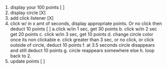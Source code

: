1. display your 100 points [ ]
2. display circle [X]
3.  add click listener [X]
4. click w/ in x amt of seconds, display appropriate points. Or no click then deduct 10 points [ ]
  a.click w/in 1 sec, get 30 points
  b. click w/in 2 sec get 20 points
  c. click w/in 3 sec, get 10 points
  d. change circle color once its non clickable
  e. click greater than 3 sec, or no click, or click outside of circle, deduct 10 points
  f. at 3.5 seconds circle disappears and still deduct 10 points
  g. circle reappears somewhere else
  h. loop back to 2.
5. update points [ ]
